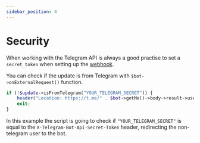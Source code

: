 ```yaml
---
sidebar_position: 4
---
```


# Security
When working with the Telegram API is always a good practise to set a `secret_token` when setting up the [webhook](https://core.telegram.org/bots/api#setwebhook).

You can check if the update is from Telegram with `$bot->onExternalRequest()` function.
```php
if (!$update->isFromTelegram("YOUR_TELEGRAM_SECRET")) {
    header("Location: https://t.me/" . $bot->getMe()->body->result->username, true);
    exit;
}
```

In this example the script is going to check if `"YOUR_TELEGRAM_SECRET"` is equal to the `X-Telegram-Bot-Api-Secret-Token` header, redirecting the non-telegram user to the bot.